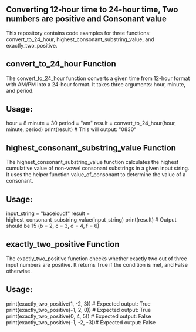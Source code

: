 ## Converting 12-hour time to 24-hour time, Two numbers are positive and Consonant value

This repository contains code examples for three functions: convert_to_24_hour, highest_consonant_substring_value, and exactly_two_positive.

## convert_to_24_hour Function

The convert_to_24_hour function converts a given time from 12-hour format with AM/PM into a 24-hour format. It takes three arguments: hour, minute, and period.

## Usage:
hour = 8
minute = 30
period = "am"
result = convert_to_24_hour(hour, minute, period)
print(result)  # This will output: "0830"

## highest_consonant_substring_value Function

The highest_consonant_substring_value function calculates the highest cumulative value of non-vowel consonant substrings in a given input string. It uses the helper function value_of_consonant to determine the value of a consonant.

## Usage:
input_string = "baceioudf"
result = highest_consonant_substring_value(input_string)
print(result)  # Output should be 15 (b = 2, c = 3, d = 4, f = 6)

## exactly_two_positive Function

The exactly_two_positive function checks whether exactly two out of three input numbers are positive. It returns True if the condition is met, and False otherwise.

## Usage:
print(exactly_two_positive(1, -2, 3))   # Expected output: True
print(exactly_two_positive(-1, 2, 0))  # Expected output: True
print(exactly_two_positive(0, 4, 5))   # Expected output: False
print(exactly_two_positive(-1, -2, -3))# Expected output: False

